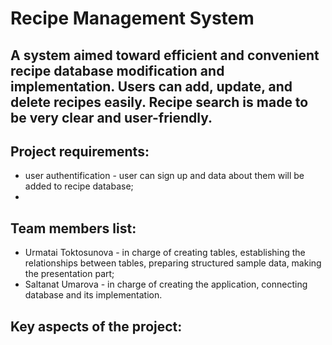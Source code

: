 # Recipe Management System
## A system aimed toward efficient and convenient recipe database modification and implementation. Users can add, update, and delete recipes easily. Recipe search is made to be very clear and user-friendly.
## Project requirements: 
- user authentification - user can sign up and data about them will be added to recipe database;
- 
## Team members list:
- Urmatai Toktosunova - in charge of creating tables, establishing the relationships between tables, preparing structured sample data, making the presentation part;
- Saltanat Umarova - in charge of creating the application, connecting database and its implementation.
## Key aspects of the project:

